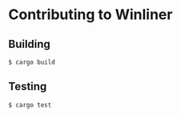 # Contributing to Winliner

## Building

```shell-session
$ cargo build
```

## Testing

```shell-session
$ cargo test
```
